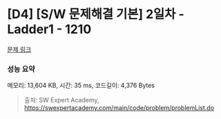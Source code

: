 # [D4] [S/W 문제해결 기본] 2일차 - Ladder1 - 1210 

[문제 링크](https://swexpertacademy.com/main/code/problem/problemDetail.do?contestProbId=AV14ABYKADACFAYh) 

### 성능 요약

메모리: 13,604 KB, 시간: 35 ms, 코드길이: 4,376 Bytes



> 출처: SW Expert Academy, https://swexpertacademy.com/main/code/problem/problemList.do